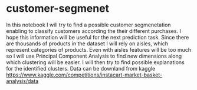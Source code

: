 # customer-segmenet
In this notebook I will try to find a possible customer segmenetation enabling to classify customers according the their different purchases. I hope this information will be useful for the next prediction task. 
Since there are thousands of products in the dataset I will rely on aisles, which represent categories of products. Even with aisles features will be too much so I will use Principal Component Analysis to find new dimensions along which clustering will be easier. I will then try to find possible explanations for the identified clusters.
Data can be downland from kaggle https://www.kaggle.com/competitions/instacart-market-basket-analysis/data
